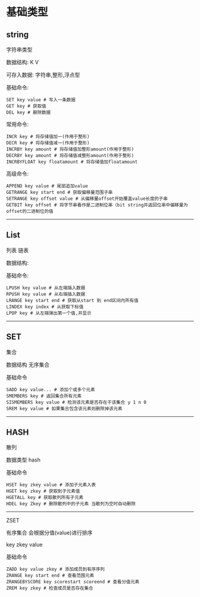 # 基础类型

## string

字符串类型 

数据结构: K V

可存入数据: 字符串,整形,浮点型

基础命令:

```redis
SET key value # 写入一条数据 
GET key # 获取值
DEL key # 删除数据
```

常用命令:

```
INCR key # 将存储值加一(作用于整形)
DECR key # 将存储值减一(作用于整形)
INCRBY key amount # 将存储值加整形amount(作用于整形)
DECRBY key amount # 将存储值减整形amount(作用于整形)
INCRBYFLOAT key floatamount # 将存储值加floatamount
```

高级命令:

```
APPEND key value # 尾部追加value
GETRANGE key start end # 获取偏移量范围子串
SETRANGE key offset value # 从偏移量offset开始覆盖value长度的子串
GETBIT key offset # 将字节串看作是二进制位串（bit string并返回位串中偏移量为offset的二进制位的值
```



-----------------------

## List

列表 链表

数据结构: 

基础命令:

```Redis
LPUSH key value # 从左端插入数据
RPUSH key value # 从右端插入数据
LRANGE key start end # 获取从start 到 end区间内所有值
LINDEX key index # 从获取下标值
LPOP key # 从左端弹出第一个值,并显示
```

---------------------

## SET

集合

数据结构 无序集合

基础命令

```
SADD key value... # 添加个或多个元素
SMEMBERS key # 返回集合所有元素
SISMEMBERS key value # 检测该元素是否存在于该集合 y 1 n 0
SREM key value # 如果集合包含该元素则删除掉该元素
```

-------------

## HASH

散列

数据类型 hash

基础命令

```
HSET key zkey value # 添加子元素入表
HGET key zkey # 获取到子元素值
HGETALL key # 获取散列所有子元素
HDEL key Zkey # 删除散列中的子元素 当散列为空时自动删除
```

-----------

ZSET

有序集合 会根据分值(value)进行排序

key zkey value 

基础命令

```
ZADD key value zkey # 添加成员到有序序列
ZRANGE key start end # 查看范围元素
ZRANGEBYSCORE key scorestart scoreend # 查看分值元素
ZREM key zkey # 检查成员是否存在集合
```

